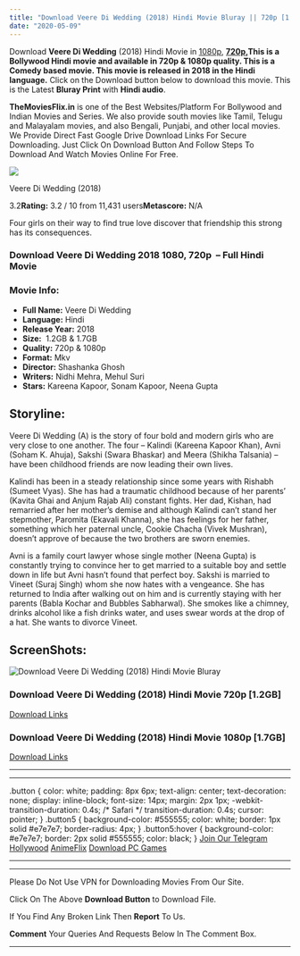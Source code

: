 ```yaml
---
title: "Download Veere Di Wedding (2018) Hindi Movie Bluray || 720p [1.2GB] || 1080p [1.7GB]"
date: "2020-05-09"
---
```


Download **Veere Di Wedding** (2018) Hindi Movie in [1080p](https://1moviesflix.com/1080p-movies/), **[720p,](https://1moviesflix.com/720p-movies/)**This is a Bollywood Hindi movie and available in 720p & 1080p quality. This is a **Comedy** based movie. This movie is released in **2018** in the Hindi language**.** Click on the Download button below to download this movie. This is the Latest **Bluray Print** with **Hindi audio**.

**TheMoviesFlix.in** is one of the Best Websites/Platform For Bollywood and Indian Movies and Series. We also provide south movies like Tamil, Telugu and Malayalam movies, and also Bengali, Punjabi, and other local movies. We Provide Direct Fast Google Drive Download Links For Secure Downloading. Just Click On Download Button And Follow Steps To Download And Watch Movies Online For Free.

[![](https://m.media-amazon.com/images/M/MV5BYzM2ZDZmNTItZjQ2YS00N2U3LWFlZDMtZDRjZGYwZmM0N2Q4XkEyXkFqcGdeQXVyODE5NzE3OTE@._V1_SX300.jpg)](https://www.imdb.com/title/tt5842616/ "Veere Di Wedding")

Veere Di Wedding (2018)

3.2**Rating:** 3.2 / 10 from 11,431 users**Metascore:** N/A

Four girls on their way to find true love discover that friendship this strong has its consequences.

### Download Veere Di Wedding 2018 1080, 720p  – Full Hindi Movie

### Movie Info:

- **Full Name:** Veere Di Wedding
- **Language:** Hindi
- **Release Year:** 2018
- **Size:**  1.2GB & 1.7GB
- **Quality:** 720p & 1080p
- **Format:** Mkv
- **Director:** Shashanka Ghosh
- **Writers:** Nidhi Mehra, Mehul Suri
- **Stars:** Kareena Kapoor, Sonam Kapoor, Neena Gupta

## Storyline:

Veere Di Wedding (A) is the story of four bold and modern girls who are very close to one another. The four – Kalindi (Kareena Kapoor Khan), Avni (Soham K. Ahuja), Sakshi (Swara Bhaskar) and Meera (Shikha Talsania) – have been childhood friends are now leading their own lives.

Kalindi has been in a steady relationship since some years with Rishabh (Sumeet Vyas). She has had a traumatic childhood because of her parents’ (Kavita Ghai and Anjum Rajab Ali) constant fights. Her dad, Kishan, had remarried after her mother’s demise and although Kalindi can’t stand her stepmother, Paromita (Ekavali Khanna), she has feelings for her father, something which her paternal uncle, Cookie Chacha (Vivek Mushran), doesn’t approve of because the two brothers are sworn enemies.

Avni is a family court lawyer whose single mother (Neena Gupta) is constantly trying to convince her to get married to a suitable boy and settle down in life but Avni hasn’t found that perfect boy. Sakshi is married to Vineet (Suraj Singh) whom she now hates with a vengeance. She has returned to India after walking out on him and is currently staying with her parents (Babla Kochar and Bubbles Sabharwal). She smokes like a chimney, drinks alcohol like a fish drinks water, and uses swear words at the drop of a hat. She wants to divorce Vineet.

## ScreenShots:

![Download Veere Di Wedding (2018) Hindi Movie Bluray ](https://i.imgur.com/vjj4GNT.jpg)

### Download Veere Di Wedding (2018) Hindi Movie 720p \[1.2GB\]

[Download Links](https://1moviesflix.com?a270777880=SU5WZmdydXJJd3dwdDBVajNUUjBEWWsxa3lYREQ5eFhPSzFhSDNDSnNhSDZLVmk3VUJ3YzJYSitqOG51UDFrbzdCZWtuNVFwMm93clV5ams5SHFucGN4eCtPd3lsU0RjdGRjNTd3UDQ2SkE9)

### Download Veere Di Wedding (2018) Hindi Movie 1080p \[1.7GB\] 

[Download Links](https://1moviesflix.com?a270777880=SU5WZmdydXJJd3dwdDBVajNUUjBEWWsxa3lYREQ5eFhPSzFhSDNDSnNhSDZLVmk3VUJ3YzJYSitqOG51UDFrb3lYNmd6cStuWmpZUGhKWHNTanhKbGlka3QzelVIUG1EMWZTM3JKbmF6ZVU9)

* * *

* * *

.button { color: white; padding: 8px 6px; text-align: center; text-decoration: none; display: inline-block; font-size: 14px; margin: 2px 1px; -webkit-transition-duration: 0.4s; /\* Safari \*/ transition-duration: 0.4s; cursor: pointer; } .button5 { background-color: #555555; color: white; border: 1px solid #e7e7e7; border-radius: 4px; } .button5:hover { background-color: #e7e7e7; border: 2px solid #555555; color: black; } [Join Our Telegram](http://gdrivepro.xyz/join.php) [Hollywood](https://moviesverse.com/) [AnimeFlix](https://animeflix.in/) [Download PC Games](https://gamesflix.net/)  

* * *

* * *

  

Please Do Not Use VPN for Downloading Movies From Our Site.

Click On The Above **Download Button** to Download File.

If You Find Any Broken Link Then **Report** To Us.

**Comment** Your Queries And Requests Below In The Comment Box.

* * *

